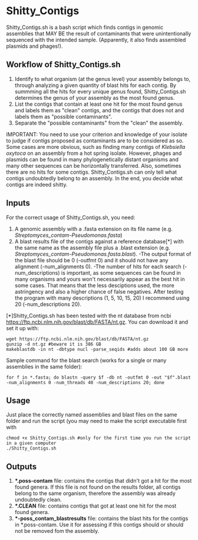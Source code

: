 # Shitty_Contigs

Shitty_Contigs.sh is a bash script which finds contigs in genomic assemblies that MAY BE the result of contaminants that were unintentionally sequenced with the intended sample. (Apparently, it also finds assembled plasmids and phages!). 


## Workflow of Shitty_Contigs.sh

1) Identify to what organism (at the genus level) your assembly belongs to, through analyzing a given quantity of blast hits for each contig. By summming all the hits for every unique genus found, Shitty_Contigs.sh determines the genus of your assembly as the most found genus.
2) List the contigs that contain at least one hit for the most found genus and labels them as "clean" contigs, and the contigs that does not and labels them as "possible contaminants".
3) Separate the "possible contaminants" from the "clean" the assembly.

IMPORTANT: You need to use your criterion and knowledge of your isolate to judge if contigs proposed as contaminants are to be considered as so. Some cases are more obvious, such as finding many contigs of *Klebsiella oxytoca* on an assembly from a hot spring isolate. However, phages and plasmids can be found in many phylogenetically distant organisms and many other sequences can be horizontally transferred. Also, sometimes there are no hits for some contigs. Shitty_Contigs.sh can only tell what contigs undoubtedly belong to an assembly. In the end, you decide what contigs are indeed shitty.

## Inputs

For the correct usage of Shitty_Contigs.sh, you need:
1) A genomic assembly with a .fasta extension on its file name (e.g. *Streptomyces_contam-Pseudomonas.fasta*)
2) A blast results file of the contigs against a reference database[*] with the same name as the assembly file plus a .blast extension (e.g. *Streptomyces_contam-Pseudomonas.fasta.blast*).
    -The output format of the blast file should be 0 (-outfmt 0) and it should not have any alignment (-num_alignments 0). 
    -The number of hits for each search (-num_descriptions) is important, as some sequences can be found in many organisms and yours won't necessarily appear as the best hit in some cases. That means that the less desciptions used, the more astringency and also a higher chance of false negatives. After testing the program with many descriptions (1, 5, 10, 15, 20) I recommend using 20 (-num_descriptions 20).

\[*]Shitty_Contigs.sh has been tested with the nt database from ncbi https://ftp.ncbi.nlm.nih.gov/blast/db/FASTA/nt.gz. You can download it and set it up with:

    wget https://ftp.ncbi.nlm.nih.gov/blast/db/FASTA/nt.gz 
    gunzip -d nt.gz #beware it is 386 GB   
    makeblastdb -in nt -dbtype nucl -parse_seqids #adds about 100 GB more

Sample command for the blast search (works for a single or many assemblies in the same folder):

    for f in *.fasta; do blastn -query $f -db nt -outfmt 0 -out "$f".blast -num_alignments 0 -num_threads 40 -num_descriptions 20; done

## Usage
Just place the correctly named assemblies and blast files on the same folder and run the script (you may need to make the script executable first with 

    chmod +x Shitty_Contigs.sh #only for the first time you run the script in a given computer
    ./Shitty_Contigs.sh

## Outputs

1) __*.poss-contam__ file: contains the contigs that didn't got a hit for the most found genera. If this file is not found on the results folder, all contigs belong to the same organism, therefore the assembly was already undoubtedly clean.
2) __*.CLEAN__ file: contains contigs that got at least one hit for the most found genera.
3) __*-poss_contam_blastresults__ file: contains the blast hits for the contigs in *.poss-contam. Use it for assessing if this contigs should or should not be removed fom the assembly.
